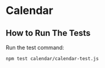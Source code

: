 # Calendar

## How to Run The Tests

Run the test command:

```
npm test calendar/calendar-test.js
```
